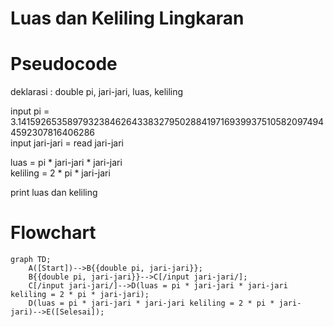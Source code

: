 # Luas dan Keliling Lingkaran #
# Pseudocode #
deklarasi : double pi, jari-jari, luas, keliling

input pi = 3.141592653589793238462643383279502884197169399375105820974944592307816406286\
input jari-jari = read jari-jari

luas = pi * jari-jari * jari-jari\
keliling = 2 * pi * jari-jari

print luas dan keliling 

# Flowchart #

```mermaid
graph TD;
    A([Start])-->B{{double pi, jari-jari}};
    B{{double pi, jari-jari}}-->C[/input jari-jari/];
    C[/input jari-jari/]-->D(luas = pi * jari-jari * jari-jari keliling = 2 * pi * jari-jari);
    D(luas = pi * jari-jari * jari-jari keliling = 2 * pi * jari-jari)-->E([Selesai]);
```

